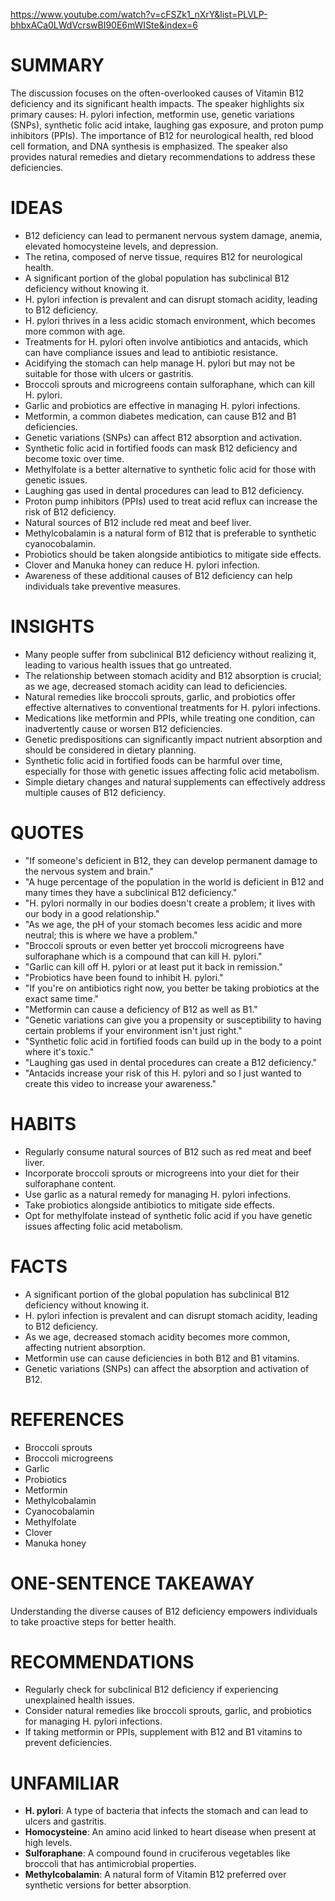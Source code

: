 https://www.youtube.com/watch?v=cFSZk1_nXrY&list=PLVLP-bhbxACa0LWdVcrswBI90E6mWISte&index=6
# SUMMARY

The discussion focuses on the often-overlooked causes of Vitamin B12 deficiency and its significant health impacts. The speaker highlights six primary causes: H. pylori infection, metformin use, genetic variations (SNPs), synthetic folic acid intake, laughing gas exposure, and proton pump inhibitors (PPIs). The importance of B12 for neurological health, red blood cell formation, and DNA synthesis is emphasized. The speaker also provides natural remedies and dietary recommendations to address these deficiencies.

# IDEAS

- B12 deficiency can lead to permanent nervous system damage, anemia, elevated homocysteine levels, and depression.
- The retina, composed of nerve tissue, requires B12 for neurological health.
- A significant portion of the global population has subclinical B12 deficiency without knowing it.
- H. pylori infection is prevalent and can disrupt stomach acidity, leading to B12 deficiency.
- H. pylori thrives in a less acidic stomach environment, which becomes more common with age.
- Treatments for H. pylori often involve antibiotics and antacids, which can have compliance issues and lead to antibiotic resistance.
- Acidifying the stomach can help manage H. pylori but may not be suitable for those with ulcers or gastritis.
- Broccoli sprouts and microgreens contain sulforaphane, which can kill H. pylori.
- Garlic and probiotics are effective in managing H. pylori infections.
- Metformin, a common diabetes medication, can cause B12 and B1 deficiencies.
- Genetic variations (SNPs) can affect B12 absorption and activation.
- Synthetic folic acid in fortified foods can mask B12 deficiency and become toxic over time.
- Methylfolate is a better alternative to synthetic folic acid for those with genetic issues.
- Laughing gas used in dental procedures can lead to B12 deficiency.
- Proton pump inhibitors (PPIs) used to treat acid reflux can increase the risk of B12 deficiency.
- Natural sources of B12 include red meat and beef liver.
- Methylcobalamin is a natural form of B12 that is preferable to synthetic cyanocobalamin.
- Probiotics should be taken alongside antibiotics to mitigate side effects.
- Clover and Manuka honey can reduce H. pylori infection.
- Awareness of these additional causes of B12 deficiency can help individuals take preventive measures.

# INSIGHTS

- Many people suffer from subclinical B12 deficiency without realizing it, leading to various health issues that go untreated.
- The relationship between stomach acidity and B12 absorption is crucial; as we age, decreased stomach acidity can lead to deficiencies.
- Natural remedies like broccoli sprouts, garlic, and probiotics offer effective alternatives to conventional treatments for H. pylori infections.
- Medications like metformin and PPIs, while treating one condition, can inadvertently cause or worsen B12 deficiencies.
- Genetic predispositions can significantly impact nutrient absorption and should be considered in dietary planning.
- Synthetic folic acid in fortified foods can be harmful over time, especially for those with genetic issues affecting folic acid metabolism.
- Simple dietary changes and natural supplements can effectively address multiple causes of B12 deficiency.

# QUOTES

- "If someone's deficient in B12, they can develop permanent damage to the nervous system and brain."
- "A huge percentage of the population in the world is deficient in B12 and many times they have a subclinical B12 deficiency."
- "H. pylori normally in our bodies doesn't create a problem; it lives with our body in a good relationship."
- "As we age, the pH of your stomach becomes less acidic and more neutral; this is where we have a problem."
- "Broccoli sprouts or even better yet broccoli microgreens have sulforaphane which is a compound that can kill H. pylori."
- "Garlic can kill off H. pylori or at least put it back in remission."
- "Probiotics have been found to inhibit H. pylori."
- "If you're on antibiotics right now, you better be taking probiotics at the exact same time."
- "Metformin can cause a deficiency of B12 as well as B1."
- "Genetic variations can give you a propensity or susceptibility to having certain problems if your environment isn't just right."
- "Synthetic folic acid in fortified foods can build up in the body to a point where it's toxic."
- "Laughing gas used in dental procedures can create a B12 deficiency."
- "Antacids increase your risk of this H. pylori and so I just wanted to create this video to increase your awareness."
  
# HABITS

- Regularly consume natural sources of B12 such as red meat and beef liver.
- Incorporate broccoli sprouts or microgreens into your diet for their sulforaphane content.
- Use garlic as a natural remedy for managing H. pylori infections.
- Take probiotics alongside antibiotics to mitigate side effects.
- Opt for methylfolate instead of synthetic folic acid if you have genetic issues affecting folic acid metabolism.
  
# FACTS

- A significant portion of the global population has subclinical B12 deficiency without knowing it.
- H. pylori infection is prevalent and can disrupt stomach acidity, leading to B12 deficiency.
- As we age, decreased stomach acidity becomes more common, affecting nutrient absorption.
- Metformin use can cause deficiencies in both B12 and B1 vitamins.
- Genetic variations (SNPs) can affect the absorption and activation of B12.
  
# REFERENCES

- Broccoli sprouts
- Broccoli microgreens
- Garlic
- Probiotics
- Metformin
- Methylcobalamin
- Cyanocobalamin
- Methylfolate
- Clover
- Manuka honey
  
# ONE-SENTENCE TAKEAWAY

Understanding the diverse causes of B12 deficiency empowers individuals to take proactive steps for better health.

# RECOMMENDATIONS

- Regularly check for subclinical B12 deficiency if experiencing unexplained health issues.
- Consider natural remedies like broccoli sprouts, garlic, and probiotics for managing H. pylori infections.
- If taking metformin or PPIs, supplement with B12 and B1 vitamins to prevent deficiencies.
  
# UNFAMILIAR

- **H. pylori**: A type of bacteria that infects the stomach and can lead to ulcers and gastritis.
- **Homocysteine**: An amino acid linked to heart disease when present at high levels.
- **Sulforaphane**: A compound found in cruciferous vegetables like broccoli that has antimicrobial properties.
- **Methylcobalamin**: A natural form of Vitamin B12 preferred over synthetic versions for better absorption.

